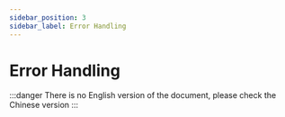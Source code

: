 ```yaml
---
sidebar_position: 3
sidebar_label: Error Handling
---
```


# Error Handling

:::danger
There is no English version of the document, please check the Chinese version
:::
